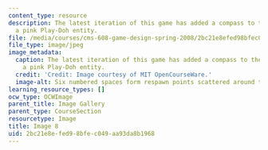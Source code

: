 ```yaml
---
content_type: resource
description: The latest iteration of this game has added a compass to the board and
  a pink Play-Doh entity.
file: /media/courses/cms-608-game-design-spring-2008/2bc21e8efed98bfec049aa93da8b1968_08.jpg
file_type: image/jpeg
image_metadata:
  caption: The latest iteration of this game has added a compass to the board and
    a pink Play-Doh entity.
  credit: 'Credit: Image courtesy of MIT OpenCourseWare.'
  image-alt: Six numbered spaces form respawn points scattered around the board.
learning_resource_types: []
ocw_type: OCWImage
parent_title: Image Gallery
parent_type: CourseSection
resourcetype: Image
title: Image 8
uid: 2bc21e8e-fed9-8bfe-c049-aa93da8b1968
---
```

